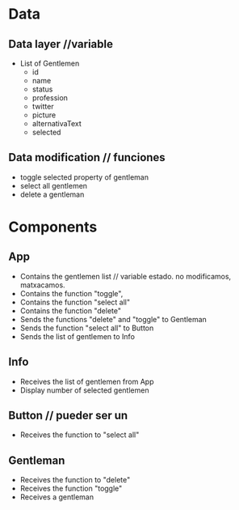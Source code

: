 # Data

## Data layer //variable

- List of Gentlemen
  - id
  - name
  - status
  - profession
  - twitter
  - picture
  - alternativaText
  - selected

## Data modification // funciones

- toggle selected property of gentleman
- select all gentlemen
- delete a gentleman

# Components

## App

- Contains the gentlemen list // variable estado. no modificamos, matxacamos.
- Contains the function "toggle",
- Contains the function "select all"
- Contains the function "delete"
- Sends the functions "delete" and "toggle" to Gentleman
- Sends the function "select all" to Button
- Sends the list of gentlemen to Info

## Info

- Receives the list of gentlemen from App
- Display number of selected gentlemen

## Button // pueder ser un <a>

- Receives the function to "select all"

## Gentleman

- Receives the function to "delete"
- Receives the function "toggle"
- Receives a gentleman
